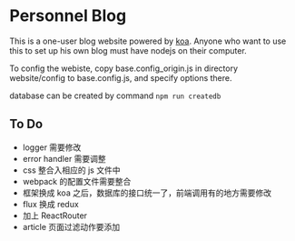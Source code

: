 # Personnel Blog
This is a one-user blog website powered by [koa](http://koajs.com). Anyone who want to use this to set up his own blog must have nodejs on their computer.

To config the webiste, copy base.config_origin.js in directory website/config to base.config.js, and specify options there.


database can be created by command `npm run createdb`

## To Do
* logger 需要修改
* error handler 需要调整
* css 整合入相应的 js 文件中
* webpack 的配置文件需要整合
* 框架换成 koa 之后，数据库的接口统一了，前端调用有的地方需要修改
* flux 换成 redux
* 加上 ReactRouter
* article 页面过滤动作要添加